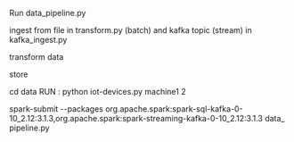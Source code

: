 
Run data_pipeline.py

ingest from file in transform.py (batch) and kafka topic (stream) in kafka_ingest.py

transform data

store

cd data
RUN : python iot-devices.py machine1 2

spark-submit --packages org.apache.spark:spark-sql-kafka-0-10_2.12:3.1.3,org.apache.spark:spark-streaming-kafka-0-10_2.12:3.1.3 data_
pipeline.py

